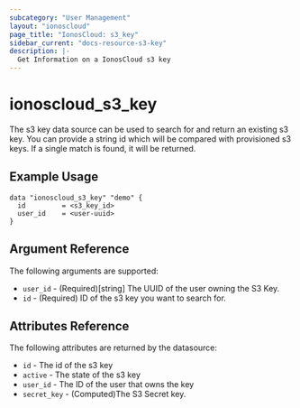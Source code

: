 ```yaml
---
subcategory: "User Management"
layout: "ionoscloud"
page_title: "IonosCloud: s3_key"
sidebar_current: "docs-resource-s3-key"
description: |-
  Get Information on a IonosCloud s3 key
---
```


# ionoscloud_s3_key

The s3 key data source can be used to search for and return an existing s3 key. You can provide a string id which will be compared with provisioned s3 keys. If a single match is found, it will be returned.

## Example Usage

```hcl
data "ionoscloud_s3_key" "demo" {
  id         = <s3_key_id>
  user_id    = <user-uuid>
}
```

## Argument Reference

The following arguments are supported:

- `user_id` - (Required)[string] The UUID of the user owning the S3 Key.
- `id` - (Required) ID of the s3 key you want to search for.

## Attributes Reference

The following attributes are returned by the datasource:

* `id` - The id of the s3 key
* `active` - The state of the s3 key
* `user_id` - The ID of the user that owns the key
* `secret_key` - (Computed)The S3 Secret key.
